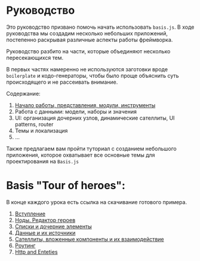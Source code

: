 # Руководство

Это руководство призвано помочь начать использовать `basis.js`. В ходе руководства мы создадим несколько небольших приложений, постепенно раскрывая различные аспекты работы фреймворка.

Руководство разбито на части, которые объединяют несколько пересекающихся тем.

В первых частях намеренно не используются заготовки вроде `boilerplate` и кодо-генераторы, чтобы было проще объяснить суть происходящего и не рассеивать внимание.

Содержание:

1. [Начало работы, представления, модули, инструменты](part1/index.md)
2. Работа с данными: модели, наборы и значения
3. UI: организация дочерних узлов, динамические сателлиты, UI patterns, router
4. Темы и локализация
5. ...

Также предлагаем вам пройти туториал с созданием небольшого приложения, которое охватывает все основные темы для проектирования на `Basis.js`

# Basis "Tour of heroes":

В конце каждого урока есть ссылка на скачивание готового примера.

1. [Вступление](tour-of-heroes/1_introduction.md)
2. [Ноды. Редактор героев](tour-of-heroes/2_the_hero_editor.md)
3. [Списки и дочерние элементы](tour-of-heroes/3_lists.md)
4. [Данные и их источники](tour-of-heroes/4_data_and_sources.md)
5. [Сателлиты, вложенные компоненты и их взаимодействие](tour-of-heroes/5_multiple_components_satellites.md)
6. [Роутинг](tour-of-heroes/6_routing.md)
7. [Http and Enteties](tour-of-heroes/7_http_and_entities/7_http_and_entities.md)


